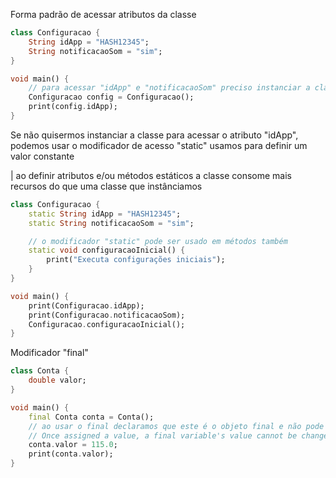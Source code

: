 Forma padrão de acessar atributos da classe
```dart
class Configuracao {
    String idApp = "HASH12345";
    String notificacaoSom = "sim";
}

void main() {
    // para acessar "idApp" e "notificacaoSom" preciso instanciar a classe "Configuracao"
    Configuracao config = Configuracao();
    print(config.idApp);
}
```

Se não quisermos instanciar a classe para acessar o atributo "idApp",
podemos usar o modificador de acesso "static"
usamos para definir um valor constante

| ao definir atributos e/ou métodos estáticos a classe consome mais recursos do que uma classe que instânciamos
```dart
class Configuracao {
    static String idApp = "HASH12345";
    static String notificacaoSom = "sim";

    // o modificador "static" pode ser usado em métodos também
    static void configuracaoInicial() {
        print("Executa configurações iniciais");
    }
}

void main() {
    print(Configuracao.idApp);
    print(Configuracao.notificacaoSom);
    Configuracao.configuracaoInicial();
}
```

Modificador "final"
```dart
class Conta {
    double valor;
}

void main() {
    final Conta conta = Conta();
    // ao usar o final declaramos que este é o objeto final e não pode ser alterado
    // Once assigned a value, a final variable's value cannot be changed.
    conta.valor = 115.0;
    print(conta.valor);
}
```
